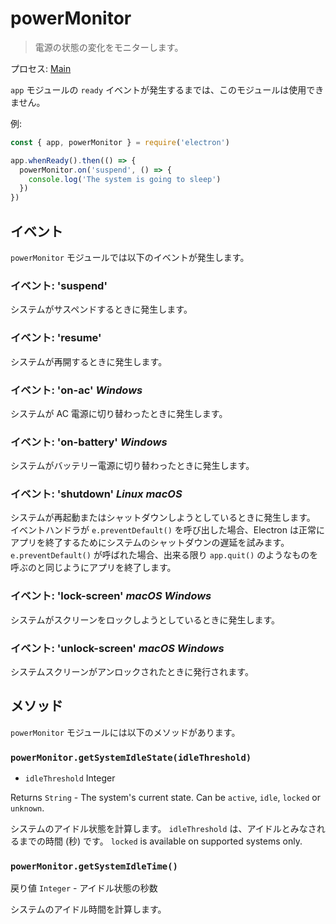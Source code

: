 # powerMonitor

> 電源の状態の変化をモニターします。

プロセス: [Main](../glossary.md#main-process)


`app` モジュールの `ready` イベントが発生するまでは、このモジュールは使用できません。

例:

```javascript
const { app, powerMonitor } = require('electron')

app.whenReady().then(() => {
  powerMonitor.on('suspend', () => {
    console.log('The system is going to sleep')
  })
})
```

## イベント

`powerMonitor` モジュールでは以下のイベントが発生します。

### イベント: 'suspend'

システムがサスペンドするときに発生します。

### イベント: 'resume'

システムが再開するときに発生します。

### イベント: 'on-ac' _Windows_

システムが AC 電源に切り替わったときに発生します。

### イベント: 'on-battery' _Windows_

システムがバッテリー電源に切り替わったときに発生します。

### イベント: 'shutdown' _Linux_ _macOS_

システムが再起動またはシャットダウンしようとしているときに発生します。 イベントハンドラが `e.preventDefault()` を呼び出した場合、Electron は正常にアプリを終了するためにシステムのシャットダウンの遅延を試みます。 `e.preventDefault()` が呼ばれた場合、出来る限り `app.quit()` のようなものを呼ぶのと同じようにアプリを終了します。

### イベント: 'lock-screen' _macOS_ _Windows_

システムがスクリーンをロックしようとしているときに発生します。

### イベント: 'unlock-screen' _macOS_ _Windows_

システムスクリーンがアンロックされたときに発行されます。

## メソッド

`powerMonitor` モジュールには以下のメソッドがあります。

### `powerMonitor.getSystemIdleState(idleThreshold)`

* `idleThreshold` Integer

Returns `String` - The system's current state. Can be `active`, `idle`, `locked` or `unknown`.

システムのアイドル状態を計算します。 `idleThreshold` は、アイドルとみなされるまでの時間 (秒) です。  `locked` is available on supported systems only.

### `powerMonitor.getSystemIdleTime()`

戻り値 `Integer` - アイドル状態の秒数

システムのアイドル時間を計算します。
